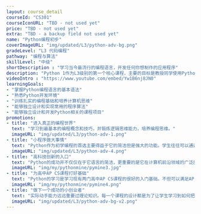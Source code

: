 ```yaml
---
layout: course_detail
courseId: "CS301"
courseIconURL: "TBD - not used yet"
price: "TBD - not used yet"
extra: "TBD - a backup field not used yet"
name: "Python编程初步"
coverImageURL: "img/updated/L3/python-adv-bg.png"
gradeLevel: "L3 代码编程"
pathway: "编程与算法"
skillLevel: "中级"
shortDescription : "学习当今最流行的编程语言，开发任何你想制作的应用程序"
description: "Python 1作为L3级别的第一个核心课程，主要的目标是教授同学使用Python的基本语法与指令，并且能够完成基础的应用程序的开发。通过课程的完成，同学可以掌握Python的基础知识，并且完成一个基础的Python项目，为下一阶段的Python进阶编程打下良好的基础。"
videoIntro : "https://www.youtube.com/embed/Yw1B6nj8JN0"
learningGoals:
- "掌握Python编程语言的基本语法"
- "熟悉Python开发环境"
- "训练扎实的编程基础和培养计算机思维"
- "能够独立设计和实现常用的程序算法"
- "能够独立设计和开发Python相关的课程项目"
promotions:
- title: "进入真正的编程世界"
  text: "学习到最基本的编程概念和技巧，并锻炼逻辑思维能力，培养编程思维。"
  imageURL: "img/updated/L3/python-adv-1.png"
- title: "小程序做大事情"
  text: "Python作为初学编程的首选主要得益于它的简洁但是强大的功能。学生往往可以通过简短的代码来迅速实现复杂的功能。"
  imageURL: "img/updated/L3/python-adv-4.png"
- title: "高科技创新的入口"
  text: "Python的成功并不仅仅在于它语言的简洁，更重要的是它在计算机前沿领域的广泛应用。人工智能、机器学习、语音识别、自动驾驶，你都能看到Python在其中起到的关键作用。"
  imageURL: "img/my/pythonmine/pymine3.jpg"
- title: "为高中AP CS课程打好基础"
  text: "Python的学习是学习现有两门高中AP CS课程的很好的入门基础。不但可以满足AP CS Principle的直接要求，而且还可以帮助学生轻易的过度到AP CS A要求的Java编程语言。"
  imageURL: "img/my/pythonmine/pymine4.png"
- title: "做下一个成功的小创业者"
  text: "实际动手能力远远重要过理论知识。每一个课程的设计都是为了让学生学习到如何把自己对于项目的一个想法通过努力变为现实。年轻的小小创业家就是在这样的挑战中产生的。"
  imageURL: "img/updated/L3/python-adv-bg-v2.png"
---
```

